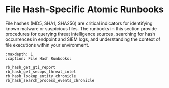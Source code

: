 # File Hash-Specific Atomic Runbooks

File hashes (MD5, SHA1, SHA256) are critical indicators for identifying known malware or suspicious files. The runbooks in this section provide procedures for querying threat intelligence sources, searching for hash occurrences in endpoint and SIEM logs, and understanding the context of file executions within your environment.

```{toctree}
:maxdepth: 1
:caption: File Hash Runbooks:

rb_hash_get_gti_report
rb_hash_get_secops_threat_intel
rb_hash_lookup_entity_chronicle
rb_hash_search_process_events_chronicle
